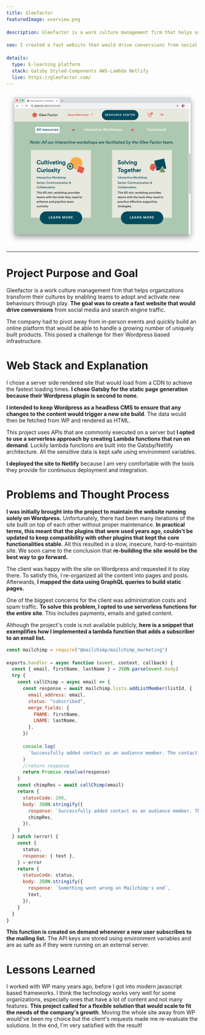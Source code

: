 ```yaml
---
title: Gleefactor
featuredImage: overview.png

description: Gleefactor is a work culture management firm that helps organizations transform their cultures by enabling teams to adopt and activate new behaviours through play. **The goal was to create a fast website that would drive conversions** from social media and search engine traffic.

seo: I created a fast website that would drive conversions from social media and search engine traffic. Using pre-rendered static pages with Gatsbyjs

details:
  type: E-learning platform
  stack: Gatsby Styled-Components AWS-Lambda Netlify
  live: https://gleefactor.com/
---
```


![Results page](screen.png "Resources page that shows the available workshops")

---

# Project Purpose and Goal

Gleefactor is a work culture management firm that helps organizations transform their cultures by enabling teams to adopt and activate new behaviours through play. **The goal was to create a fast website that would drive conversions** from social media and search engine traffic.

The company had to pivot away from in-person events and quickly build an online platform that would be able to handle a growing number of uniquely built products. This posed a challenge for their Wordpress based infrastructure.

# Web Stack and Explanation

I chose a server side rendered site that would load from a CDN to achieve the fastest loading times. **I chose Gatsby for the static page generation because their Wordpress plugin is second to none.**

**I intended to keep Wordpress as a headless CMS to ensure that any changes to the content would trigger a new site build**. The data would then be fetched from WP and rendered as HTML.

This project uses APIs that are commonly executed on a server but **I opted to use a serverless approach by creating Lambda functions that run on demand**. Luckily lambda functions are built into the Gatsby/Netlify architecture. All the sensitive data is kept safe using environment variables.

**I deployed the site to Netlify** because I am very comfortable with the tools they provide for continuous deployment and integration.

# Problems and Thought Process

**I was initially brought into the project to maintain the website running solely on Wordpress.** Unfortunately, there had been many iterations of the site built on top of each other without proper maintenance. **In practical terms, this meant that the plugins that were used years ago, couldn't be updated to keep compatibility with other plugins that kept the core functionalities stable.** All this resulted in a slow, insecure, hard-to-maintain site. We soon came to the conclusion that **re-building the site would be the best way to go forward.**

The client was happy with the site on Wordpress and requested it to stay there. To satisfy this, I re-organized all the content into pages and posts. Afterwards, **I mapped the data using GraphQL queries to build static pages.**

One of the biggest concerns for the client was administration costs and spam traffic. **To solve this problem, I opted to use serverless functions for the entire site**. This includes payments, emails and gated content.

Although the project's code is not available publicly, **here is a snippet that exemplifies how I implemented a lambda function that adds a subscriber to an email list.**

```javascript
const mailchimp = require("@mailchimp/mailchimp_marketing")

exports.handler = async function (event, context, callback) {
  const { email, firstName, lastName } = JSON.parse(event.body)
  try {
    const callChimp = async email => {
      const response = await mailchimp.lists.addListMember(listId, {
        email_address: email,
        status: "subscribed",
        merge_fields: {
          FNAME: firstName,
          LNAME: lastName,
        },
      })

      console.log(
        `Successfully added contact as an audience member. The contact's id is ${response.id}.`
      )
      //return response
      return Promise.resolve(response)
    }
    const chimpRes = await callChimp(email)
    return {
      statusCode: 200,
      body: JSON.stringify({
        response: `Successfully added contact as an audience member. The contact's id is ${chimpRes.id}.`,
        chimpRes,
      }),
    }
  } catch (error) {
    const {
      status,
      response: { text },
    } = error
    return {
      statusCode: status,
      body: JSON.stringify({
        response: `Something went wrong on Mailchimp's end`,
        text,
      }),
    }
  }
}
```

**This function is created on demand whenever a new user subscribes to the mailing list.** The API keys are stored using environment variables and are as safe as if they were running on an external server.

# Lessons Learned

I worked with WP many years ago, before I got into modern javascript based frameworks. I think the technology works very well for some organizations, especially ones that have a lot of content and not many features. **This project called for a flexible solution that would scale to fit the needs of the company's growth**. Moving the whole site away from WP would've been my choice but the client's requests made me re-evaluate the solutions. In the end, I'm very satisfied with the result!
